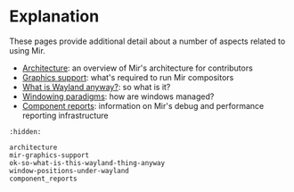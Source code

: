 # Explanation
These pages provide additional detail about a number of aspects related to using Mir.

- [Architecture](architecture): an overview of Mir's architecture for contributors
- [Graphics support](mir-graphics-support): what's required to run Mir compositors
- [What is Wayland anyway?](ok-so-what-is-this-wayland-thing-anyway): so what is it?
- [Windowing paradigms](window-positions-under-wayland): how are windows managed?
- [Component reports](component_reports): information on Mir's debug and performance reporting infrastructure

```{toctree}
:hidden:

architecture
mir-graphics-support
ok-so-what-is-this-wayland-thing-anyway
window-positions-under-wayland
component_reports
```
